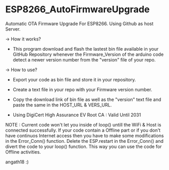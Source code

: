 # ESP8266_AutoFirmwareUpgrade
Automatic OTA Firmware Upgrade For ESP8266.
Using Github as host Server.

-> How it works?

* This program download and flash the lastest bin file available in your GitHub Repository whenever the Firmware_Version of the arduino code detect a newer version number from the "version" file of your repo.

-> How to use?

* Export your code as bin file and store it in your repository.
* Create a text file in your repo with your Firmware version number.
* Copy the download link of bin file as well as the "version" text file and paste the same in the HOST_URL & VERS_URL.


* Using DigiCert High Assurance EV Root CA : Valid Until 2031

NOTE : 
Current code won't let you inside of loop() untill the WiFi & Host is connected successfully.
If your code contain a Offline part or if you don't have continuos Internet access then you have to make some modifications in the Error_Conn() function.
Delete the ESP.restart in the Error_Conn() and divert the code to your loop() function.
This way you can use the code for Offline activities.


  angath18 :) 
